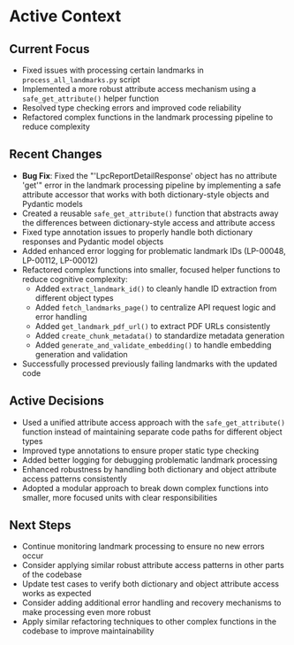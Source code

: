# Active Context

## Current Focus

- Fixed issues with processing certain landmarks in `process_all_landmarks.py` script
- Implemented a more robust attribute access mechanism using a `safe_get_attribute()` helper function
- Resolved type checking errors and improved code reliability
- Refactored complex functions in the landmark processing pipeline to reduce complexity

## Recent Changes

- **Bug Fix**: Fixed the "'LpcReportDetailResponse' object has no attribute 'get'" error in the landmark processing pipeline by implementing a safe attribute accessor that works with both dictionary-style objects and Pydantic models
- Created a reusable `safe_get_attribute()` function that abstracts away the differences between dictionary-style access and attribute access
- Fixed type annotation issues to properly handle both dictionary responses and Pydantic model objects
- Added enhanced error logging for problematic landmark IDs (LP-00048, LP-00112, LP-00012)
- Refactored complex functions into smaller, focused helper functions to reduce cognitive complexity:
  - Added `extract_landmark_id()` to cleanly handle ID extraction from different object types
  - Added `fetch_landmarks_page()` to centralize API request logic and error handling
  - Added `get_landmark_pdf_url()` to extract PDF URLs consistently
  - Added `create_chunk_metadata()` to standardize metadata generation
  - Added `generate_and_validate_embedding()` to handle embedding generation and validation
- Successfully processed previously failing landmarks with the updated code

## Active Decisions

- Used a unified attribute access approach with the `safe_get_attribute()` function instead of maintaining separate code paths for different object types
- Improved type annotations to ensure proper static type checking
- Added better logging for debugging problematic landmark processing
- Enhanced robustness by handling both dictionary and object attribute access patterns consistently
- Adopted a modular approach to break down complex functions into smaller, more focused units with clear responsibilities

## Next Steps

- Continue monitoring landmark processing to ensure no new errors occur
- Consider applying similar robust attribute access patterns in other parts of the codebase
- Update test cases to verify both dictionary and object attribute access works as expected
- Consider adding additional error handling and recovery mechanisms to make processing even more robust
- Apply similar refactoring techniques to other complex functions in the codebase to improve maintainability
